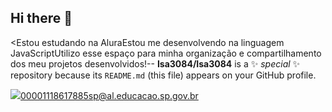 ## Hi there 👋

<Estou estudando na AluraEstou me desenvolvendo na linguagem JavaScriptUtilizo esse espaço para minha organização e compartilhamento dos meu projetos desenvolvidos!--
**Isa3084/Isa3084** is a ✨ _special_ ✨ repository because its `README.md` (this file) appears on your GitHub profile.

![](link)00001118617885sp@al.educacao.sp.gov.br 
